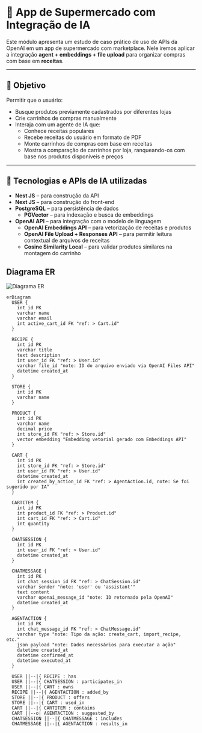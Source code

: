 # 🛒 App de Supermercado com Integração de IA

Este módulo apresenta um estudo de caso prático de uso de APIs da OpenAI em um app de supermercado com marketplace. Nele iremos aplicar a integração **agent + embeddings + file upload** para organizar compras com base em **receitas**.

---

## 🎯 Objetivo

Permitir que o usuário:

- Busque produtos previamente cadastrados por diferentes lojas
- Crie carrinhos de compras manualmente
- Interaja com um agente de IA que:
  - Conhece receitas populares
  - Recebe receitas do usuário em formato de PDF
  - Monte carrinhos de compras com base em receitas
  - Mostra a comparação de carrinhos por loja, ranqueando-os com base nos produtos disponíveis e preços

---

## 🧠 Tecnologias e APIs de IA utilizadas

- **Nest JS** – para construção da API
- **Next JS** – para construção do front-end
- **PostgreSQL** – para persistência de dados
  - **PGVector** – para indexação e busca de embeddings
- **OpenAI API** – para integração com o modelo de linguagem
  - **OpenAI Embeddings API** – para vetorização de receitas e produtos
  - **OpenAI File Upload + Responses API** – para permitir leitura contextual de arquivos de receitas
  - **Cosine Similarity Local** – para validar produtos similares na montagem do carrinho

## Diagrama ER

![Diagrama ER](https://www.mermaidchart.com/raw/22c659e3-cd50-4982-9960-3e32b8b287bf?theme=light&version=v0.1&format=svg)

```mermaid
erDiagram
  USER {
    int id PK
    varchar name
    varchar email
    int active_cart_id FK "ref: > Cart.id"
  }

  RECIPE {
    int id PK
    varchar title
    text description
    int user_id FK "ref: > User.id"
    varchar file_id "note: ID do arquivo enviado via OpenAI Files API"
    datetime created_at
  }

  STORE {
    int id PK
    varchar name
  }

  PRODUCT {
    int id PK
    varchar name
    decimal price
    int store_id FK "ref: > Store.id"
    vector embedding "Embedding vetorial gerado com Embeddings API"
  }

  CART {
    int id PK
    int store_id FK "ref: > Store.id"
    int user_id FK "ref: > User.id"
    datetime created_at
    int created_by_action_id FK "ref: > AgentAction.id, note: Se foi sugerido por IA"
  }

  CARTITEM {
    int id PK
    int product_id FK "ref: > Product.id"
    int cart_id FK "ref: > Cart.id"
    int quantity
  }

  CHATSESSION {
    int id PK
    int user_id FK "ref: > User.id"
    datetime created_at
  }

  CHATMESSAGE {
    int id PK
    int chat_session_id FK "ref: > ChatSession.id"
    varchar sender "note: 'user' ou 'assistant'"
    text content
    varchar openai_message_id "note: ID retornado pela OpenAI"
    datetime created_at
  }

  AGENTACTION {
    int id PK
    int chat_message_id FK "ref: > ChatMessage.id"
    varchar type "note: Tipo da ação: create_cart, import_recipe, etc."
    json payload "note: Dados necessários para executar a ação"
    datetime created_at
    datetime confirmed_at
    datetime executed_at
  }

  USER ||--|{ RECIPE : has
  USER ||--|{ CHATSESSION : participates_in
  USER ||--|{ CART : owns
  RECIPE ||--|{ AGENTACTION : added_by
  STORE ||--|{ PRODUCT : offers
  STORE ||--|{ CART : used_in
  CART ||--|{ CARTITEM : contains
  CART ||--o| AGENTACTION : suggested_by
  CHATSESSION ||--|{ CHATMESSAGE : includes
  CHATMESSAGE ||--|{ AGENTACTION : results_in
```